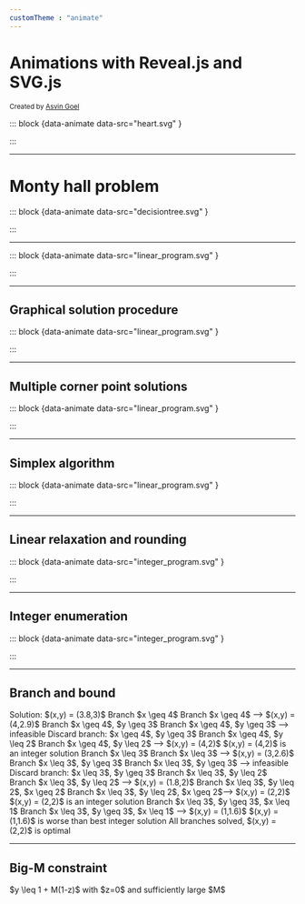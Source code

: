 ```yaml
---
customTheme : "animate"
---
```


# Animations with Reveal.js and SVG.js

<small>Created by <a href="http://www.telematique.eu" >Asvin Goel</a></small>

::: block {data-animate data-src="heart.svg" }
<!--
{
"setup": [
{
"element": "#heart", 
"modifier": "function() { this.animate(1500).ease('<>').scale(.9).loop(true,true);}"
}
]
}
-->

:::


---


# Monty hall problem

<span class="fragment"></span>
<span class="fragment"></span>
<span class="fragment"></span>
<span class="fragment"></span>
<span class="fragment"></span>
<span class="fragment"></span>
<span class="fragment"></span>
<span class="fragment"></span>

::: block {data-animate data-src="decisiontree.svg" }
<!--
{ "setup": [
{ "element": "#Price", "modifier": "attr", "parameters": [ {"class": "fragment", "data-fragment-index": "0"} ] },
{ "element": "#Host1", "modifier": "attr", "parameters": [ {"class": "fragment", "data-fragment-index": "1"} ] },
{ "element": "#Choice11", "modifier": "attr", "parameters": [ {"class": "fragment", "data-fragment-index": "2"} ] },
{ "element": "#Choice12", "modifier": "attr", "parameters": [ {"class": "fragment", "data-fragment-index": "3"} ] },
{ "element": "#Host2", "modifier": "attr", "parameters": [ {"class": "fragment", "data-fragment-index": "4"} ] },
{ "element": "#Choice2", "modifier": "attr", "parameters": [ {"class": "fragment", "data-fragment-index": "5"} ] },
{ "element": "#Host3", "modifier": "attr", "parameters": [ {"class": "fragment", "data-fragment-index": "6"} ] },
{ "element": "#Choice3", "modifier": "attr", "parameters": [ {"class": "fragment", "data-fragment-index": "7"} ] }
]}
-->

:::

---

<span class="fragment"></span>
<span class="fragment"></span>
<span class="fragment"></span>
<span class="fragment"></span>
<span class="fragment"></span>

::: block {data-animate data-src="linear_program.svg" }
<!--
{
"setup": [
{
"element": "#x_geq_0", 
"modifier": "attr",
"parameters": [ { "class": "fragment", "data-fragment-index": "0" } ]
},
{
"element": "#y_geq_0", 
"modifier": "attr",
"parameters": [ { "class": "fragment", "data-fragment-index": "1" } ]
},
{
"element": "#x_leq_4", 
"modifier": "attr",
"parameters": [ { "class": "fragment", "data-fragment-index": "2" } ]
},
{
"element": "#y_leq_6", 
"modifier": "attr",
"parameters": [ { "class": "fragment", "data-fragment-index": "3" } ]
},
{
"element": "#sum_3x_2y_leq_18", 
"modifier": "attr",
"parameters": [ { "class": "fragment", "data-fragment-index": "4" } ]
}
]
}
-->
:::
 
<!--
<button onclick="RevealAnimate.play();this.blur();return false;">Play</button>
<button onclick="RevealAnimate.pause();this.blur();return false;">Pause</button>
<button onclick="RevealAnimate.seek(500);this.blur();return false;">Seek 500</button>
-->


---

## Graphical solution procedure

<span class="fragment step-fade-in-then-out"></span>
<span class="fragment step-fade-in-then-out"></span>
<span class="fragment step-fade-in-then-out"></span>
<span class="fragment step-fade-in-then-out"></span>

::: block {data-animate data-src="linear_program.svg" }
<!--
{
"setup": [
{
"element": "text:not([id])", 
"modifier": "opacity",
"parameters": [ 0 ]
},
{
"modifier": "path",
"parameters": [ { "id": "objective", "d": "M 0,60 L 800,540",  "stroke": "firebrick", "stroke-width": 5 } ]
},
{
"modifier": "text",
"parameters": [ "3x+5y = 15", { "id": "sum_3x_5y_is_15", "opacity": "1", "x": "20", "y": "575", "font-size": "50", "font-family": "Times New Roman", "font-style": "italic", "fill": "firebrick" } ]
},
{
"modifier": "text",
"parameters": [ "3x+5y = 0", { "id": "sum_3x_5y_is_0", "opacity": "0", "x": "20", "y": "575", "font-size": "50", "font-family": "Times New Roman", "font-style": "italic", "fill": "firebrick" } ]
},
{
"modifier": "text",
"parameters": [ "3x+5y = 40", { "id": "sum_3x_5y_is_40", "opacity": "0", "x": "20", "y": "575", "font-size": "50", "font-family": "Times New Roman", "font-style": "italic", "fill": "firebrick" } ]
},
{
"modifier": "text",
"parameters": [ "3x+5y = 36", { "id": "sum_3x_5y_is_36", "opacity": "0", "x": "20", "y": "575", "font-size": "50", "font-family": "Times New Roman", "font-style": "italic", "fill": "firebrick" } ]
},
{
"modifier": "circle",
"parameters": [ { "id": "solution", "opacity": "0", "cx": 500, "cy": 150, "r": 10, "fill": "firebrick"} ]
}],
"animation": [
[],
[
{
"element": "#sum_3x_5y_is_15", 
"modifier": "opacity",
"parameters": [ 0 ]
},
{
"element": "#objective", 
"modifier": "attr",
"duration": 1500,
"parameters": [ { "d": "M 0,210 L 800,690" } ]
},
{
"element": "#sum_3x_5y_is_0", 
"modifier": "opacity",
"parameters": [ 1 ]
}
],
[{
"element": "#sum_3x_5y_is_0", 
"modifier": "opacity",
"parameters": [ 0 ]
},
{
"element": "#objective", 
"modifier": "attr",
"duration": 4000,
"parameters": [ { "d": "M 0,-190 L 800,290" } ]
},
{
"element": "#sum_3x_5y_is_40", 
"modifier": "opacity",
"parameters": [ 1 ]
}
],
[{
"element": "#sum_3x_5y_is_40", 
"modifier": "opacity",
"parameters": [ 0 ]
},
{
"element": "#objective", 
"modifier": "attr",
"duration": 400,
"parameters": [ { "d": "M 0,-150 L 800,330" } ]
},
{
"element": "#sum_3x_5y_is_36", 
"modifier": "opacity",
"parameters": [ 1 ]
}
],
[{
"element": "#solution",
"modifier": "opacity",
"parameters": [ 1 ]
}]
]
}
-->
:::
<!--
<button onclick="RevealAnimate.play();this.blur();return false;">Play</button>
<button onclick="RevealAnimate.pause();this.blur();return false;">Pause</button>
<button onclick="RevealAnimate.seek(500);this.blur();return false;">Seek 500</button>
-->

---


## Multiple corner point solutions

::: block {data-animate data-src="linear_program.svg" }
<!--
{
"setup": [
{
"element": "text:not([id])", 
"modifier": "opacity",
"parameters": [ 0 ]
},
{
"modifier": "path",
"parameters": [ { "id": "objective", "d": "M 0,-150 L 800,330", "stroke": "firebrick", "stroke-width": 5 } ]
},
{
"modifier": "circle",
"parameters": [ { "id": "solution", "opacity": "1", "cx": 500, "cy": 150, "r": 10, "fill": "firebrick"} ]
},
{
"modifier": "circle",
"parameters": [ { "id": "solution2", "opacity": "0", "cx": 600, "cy": 210, "r": 10, "fill": "firebrick"} ]
}],
"animation": [
[
{
"element": "#solution", 
"modifier": "opacity",
"parameters": [ 0 ]
},
{
"element": "#sum_3x_2y_leq_18 > #boundary", 
"modifier": "attr",
"duration": 2000,
"delay": 400,
"when": "now",
"parameters": [ { "d": "M 200,-30 L 800,330" } ]
},
{
"element": "#sum_3x_2y_leq_18 > #infeasible", 
"modifier": "attr",
"duration": 2000,
"delay": 400,
"when": "now",
"parameters": [ { "d": "M 200,-30 L 800,0 L 800,330" } ]
},
{
"element": "#solution", 
"modifier": "opacity",
"delay": 2400,
"when": "now",
"parameters": [ 1 ]
},
{
"element": "#solution2", 
"modifier": "opacity",
"delay": 2400,
"when": "now",
"parameters": [ 1 ]
}
]
]
}
-->
:::

---

## Simplex algorithm
    
<span class="fragment step-fade-in-then-out"></span>
<span class="fragment step-fade-in-then-out"></span>
<span class="fragment step-fade-in-then-out"></span>
<span class="fragment step-fade-in-then-out"></span>
<span class="fragment step-fade-in-then-out"></span>
<span class="fragment step-fade-in-then-out"></span>
<span class="fragment step-fade-in-then-out"></span>
<span class="fragment step-fade-in-then-out"></span>

::: block {data-animate data-src="linear_program.svg" }
<!--
{
"setup": [
{
"element": "text:not([id])", 
"modifier": "opacity",
"parameters": [ 0 ]
},
{
"modifier": "group",
"parameters": [ { "id": "directions1", "opacity": "0" } ]
},
{
"element": "#directions1", 
"modifier": "path",
"parameters": [ { "d": "M 400,450 L 400,350", "stroke": "black", "stroke-width": 5} ]
},
{
"element": "#directions1", 
"modifier": "path",
"parameters": [ { "d": "M 400,350 L 410,370 L 390,370 L 400,350", "fill": "black"} ]
},
{
"element": "#directions1", 
"modifier": "path",
"parameters": [ { "d": "M 400,450 L 500,450", "stroke": "black", "stroke-width": 5} ]
},
{
"element": "#directions1", 
"modifier": "path",
"parameters": [ { "d": "M 500,450 L 480,440 L 480,460 L 500,450", "fill": "black"} ]
},
{
"modifier": "group",
"parameters": [ { "id": "directions2", "opacity": "0" } ]
},
{
"element": "#directions2", 
"modifier": "path",
"parameters": [ { "d": "M 400,150 L 400,250", "stroke": "black", "stroke-width": 5} ]
},
{
"element": "#directions2", 
"modifier": "path",
"parameters": [ { "d": "M 400,250 L 410,230 L 390,230 L 400,250", "fill": "black"} ]
},
{
"element": "#directions2", 
"modifier": "path",
"parameters": [ { "d": "M 400,150 L 500,150", "stroke": "black", "stroke-width": 5} ]
},
{
"element": "#directions2", 
"modifier": "path",
"parameters": [ { "d": "M 500,150 L 480,140 L 480,160 L 500,150", "fill": "black"} ]
},
{
"modifier": "group",
"parameters": [ { "id": "directions3", "opacity": "0" } ]
},
{
"element": "#directions3", 
"modifier": "path",
"parameters": [ { "d": "M 500,150 L 400,150", "stroke": "black", "stroke-width": 5} ]
},
{
"element": "#directions3", 
"modifier": "path",
"parameters": [ { "d": "M 400,150 L 420,160 L 420,140 L 400,150", "fill": "black"} ]
},
{
"element": "#directions3", 
"modifier": "path",
"parameters": [ { "d": "M 500,150 L 500,250", "transform": "rotate(326 500 150)", "stroke": "black", "stroke-width": 5} ]
},
{
"element": "#directions3", 
"modifier": "path",
"parameters": [ { "d": "M 500,250 L 490,230 L 510,230 L 500,250", "transform": "rotate(326 500 150)", "fill": "black"} ]
},
{
"modifier": "group",
"parameters": [ { "id": "current" } ]
},
{
"element": "#current", 
"modifier": "group",
"parameters": [ { "id": "focus" } ]
},
{
"element": "#focus", 
"modifier": "circle",
"parameters": [ { "id": "shadow", "opacity": "0.7", "cx": 400, "cy": 450, "r": 500, "fill": "none", "stroke": "black", "stroke-width": 800} ]
},
{
"element": "#focus", 
"modifier": "circle",
"parameters": [ { "id": "solution", "opacity": "1", "cx": 400, "cy": 450, "r": 10, "fill": "firebrick"} ]
},
{
"element": "#current", 
"modifier": "line",
"parameters": [ { "id": "objective", "x1": 0, "y1": 210, "x2": 800, "y2": 690, "stroke": "firebrick", "stroke-width": 5 } ]
}
],
"animation": [
[],
[
{
"element": "#directions1", 
"modifier": "opacity",
"duration": 1000,
"parameters": [ 1 ]
}
],[
{
"element": "#objective", 
"modifier": "dy",
"duration": 1000,
"parameters": [ -100 ]
}
],[
{
"element": "#directions1", 
"modifier": "opacity",
"parameters": [ 0 ]
},
{
"element": "#focus", 
"modifier": "dy",
"duration": 1000,
"parameters": [ -100 ]
},
{
"element": "#current", 
"modifier": "dy",
"duration": 2000,
"parameters": [ -200 ]
}
],[
{
"element": "#directions2", 
"modifier": "opacity",
"duration": 1000,
"parameters": [ 1 ]
}
],[
{
"element": "#objective", 
"modifier": "dx",
"duration": 1000,
"parameters": [ 100 ]
}
],[
{
"element": "#directions2", 
"modifier": "opacity",
"parameters": [ 0 ]
},
{
"element": "#focus", 
"modifier": "dx",
"duration": 1000,
"parameters": [ 100 ]
}
],[
{
"element": "#directions3", 
"modifier": "opacity",
"duration": 1000,
"parameters": [ 1 ]
}
],[
{
"element": "#directions3", 
"modifier": "opacity",
"parameters": [ 0 ]
},
{
"element": "#shadow", 
"modifier": "opacity",
"duration": 2000,
"parameters": [ 0 ]
}
]
]
}
-->
:::

---

## Linear relaxation and rounding

<span class="fragment step-fade-in-then-out"></span>
<span class="fragment step-fade-in-then-out"></span>
<span class="fragment step-fade-in-then-out"></span>
<span class="fragment step-fade-in-then-out"></span>

::: block {data-animate data-src="integer_program.svg" }

<!--
{
"setup": [
{
"element": "#objective", 
"modifier": "dy",
"parameters": [ -205 ]
},
{
"modifier": "circle",
"parameters": [ { "id": "relaxation" ,"cx": 530, "cy": 250, "r": 7.5, "fill": "firebrick"} ]
},
{
"modifier": "text",
"parameters": [ "8.2", { "x": 505, "y": 180, "fill": "firebrick", "font-size": 40, "font-family": "Times New Roman", "font-weight": "bold" } ]
},
{
"modifier": "text",
"parameters": [ "4.0", { "id": "closest", "opacity": 0, "x": 525, "y": 285, "fill": "black", "font-size": 40, "font-family": "Times New Roman", "font-weight": "bold" } ]
},
{
"modifier": "group",
"parameters": [ { "id": "next", "opacity": 0 } ]
},
{
"element": "#next",
"modifier": "text",
"parameters": [ "5.0", { "x": 450, "y": 340, "fill": "black", "font-size": 40, "font-family": "Times New Roman", "font-weight": "bold" } ]
},
{
"element": "#next",
"modifier": "text",
"parameters": [ "3.0", { "x": 595, "y": 340, "fill": "black", "font-size": 40, "font-family": "Times New Roman", "font-weight": "bold" } ]
},
{
"modifier": "text",
"parameters": [ "6.0", { "id": "optimal", "opacity": 0, "x": 350, "y": 340, "fill": "firebrick", "font-size": 40, "font-family": "Times New Roman", "font-weight": "bold" } ]
},
{
"modifier": "circle",
"parameters": [ { "id": "solution", "opacity": 0, "cx": 350, "cy": 350, "r": 7.5, "fill": "firebrick"} ]
},
{
"modifier": "circle",
"parameters": [ { "id": "focus", "opacity": 0.7, "cx": 530, "cy": 250, "r": 510, "fill":"none", "stroke": "black", "stroke-width": 900} ]
}
],
"animation": [
[],
[
{
"element": "#focus",
"modifier": "attr",
"duration": 1000,
"parameters": [ { "r": 560} ]
},
{
"element": "#closest",
"modifier": "opacity",
"parameters": [ 1 ]
}
],
[
{
"element": "#focus",
"modifier": "attr",
"duration": 1000,
"parameters": [ { "r": 635} ]
},
{
"element": "#next",
"modifier": "opacity",
"parameters": [ 1 ]
}
],
[
{
"element": "#focus",
"modifier": "attr",
"duration": 1000,
"parameters": [ { "r": 700} ]
},
{
"element": "#optimal",
"modifier": "opacity",
"parameters": [ 1 ]
}
],
[
{
"element": "#focus",
"modifier": "opacity",
"duration": 2000,
"parameters": [ 0 ]
}
]
]
}
-->
:::

---

## Integer enumeration

::: block {data-animate data-src="integer_program.svg" }
<!--
{
"setup": [
{
"element": "#objective", 
"modifier": "opacity",
"parameters": [ 0 ]
},
{
"element": "#feasible", 
"modifier": "opacity",
"parameters": [ 0 ]
},
{
"modifier": "function() {var clone = this.findOne('#points').clone(); clone.attr({'id': 'enumeration'}); clone.addTo(this);}"
},
{
"element": "#enumeration > circle", 
"modifier": "attr",
"parameters": [ { "opacity": 0, "r": 7.5, "fill": "black"} ]
}
],
"animation": [
[{
"element": "#enumeration > circle", 
"modifier": "opacity",
"parameters": [ 1 ]
}]
]
}
-->
:::

---

## Branch and bound

<div style="min-height: 1.5em">
    <span class="fragment step-fade-in-then-out">Solution: $(x,y) = (3.8,3)$</span>
    <span class="fragment step-fade-in-then-out">Branch $x \geq 4$</span>
    <span class="fragment step-fade-in-then-out">Branch $x \geq 4$ ⟶ $(x,y) = (4,2.9)$</span>
    <span class="fragment step-fade-in-then-out">Branch $x \geq 4$, $y \geq 3$</span>
    <span class="fragment step-fade-in-then-out">Branch $x \geq 4$, $y \geq 3$ ⟶ infeasible</span>
    <span class="fragment step-fade-in-then-out">Discard branch: $x \geq 4$, $y \geq 3$</span>
    <span class="fragment step-fade-in-then-out">Branch $x \geq 4$, $y \leq 2$</span>
    <span class="fragment step-fade-in-then-out">Branch $x \geq 4$, $y \leq 2$ ⟶ $(x,y) = (4,2)$</span>
    <span class="fragment step-fade-in-then-out">$(x,y) = (4,2)$ is an integer solution</span>
    <span class="fragment step-fade-in-then-out">Branch $x \leq 3$</span>
    <span class="fragment step-fade-in-then-out">Branch $x \leq 3$ ⟶ $(x,y) = (3,2.6)$</span>
    <span class="fragment step-fade-in-then-out">Branch $x \leq 3$, $y \geq 3$</span>
    <span class="fragment step-fade-in-then-out">Branch $x \leq 3$, $y \geq 3$ ⟶ infeasible</span>
    <span class="fragment step-fade-in-then-out">Discard branch: $x \leq 3$, $y \geq 3$</span>
    <span class="fragment step-fade-in-then-out">Branch $x \leq 3$, $y \leq 2$</span>
    <span class="fragment step-fade-in-then-out">Branch $x \leq 3$, $y \leq 2$ ⟶ $(x,y) = (1.8,2)$</span>
    <span class="fragment step-fade-in-then-out">Branch $x \leq 3$, $y \leq 2$, $x \geq 2$</span>
    <span class="fragment step-fade-in-then-out">Branch $x \leq 3$, $y \leq 2$, $x \geq 2$⟶ $(x,y) = (2,2)$</span>
    <span class="fragment step-fade-in-then-out">$(x,y) = (2,2)$ is an integer solution</span>
    <span class="fragment step-fade-in-then-out">Branch $x \leq 3$, $y \geq 3$, $x \leq 1$</span>
    <span class="fragment step-fade-in-then-out">Branch $x \leq 3$, $y \geq 3$, $x \leq 1$ ⟶ $(x,y) = (1,1.6)$</span>
    <span class="fragment step-fade-in-then-out">$(x,y) = (1,1.6)$ is worse than best integer solution</span>
    <span class="fragment step-fade-in-then-out">All branches solved, $(x,y) = (2,2)$ is optimal</span>
</div>
<div data-animate data-src="branch_and_bound.svg">
<!--
{
"animation": [
[],
[{
"element": "#solution_root", 
"modifier": "opacity",
"parameters": [ 1 ]
},
{
"element": "#infeasible_x_3_4", 
"modifier": "opacity",
"delay": 2000,
"duration": 1000,
"parameters": [ 1 ]
}],
[{
"element": "#branch_x_geq_4", 
"modifier": "opacity",
"parameters": [ 1 ]
},
{
"element": "#solution_root", 
"modifier": "opacity",
"parameters": [ 0 ]
}
],
[{
"element": "#solution_x_geq_4", 
"modifier": "opacity",
"parameters": [ 1 ]
},
{
"element": "#infeasible_y_2_3", 
"delay": 2000,
"modifier": "opacity",
"duration": 1000,
"parameters": [ 1 ]
}],
[{
"element": "#branch_x_any_y_geq_3", 
"modifier": "opacity",
"parameters": [ 1 ]
},
{
"element": "#solution_x_geq_4", 
"modifier": "opacity",
"parameters": [ 0 ]
}],
[],
[{
"element": "#branch_x_any_y_geq_3", 
"modifier": "opacity",
"delay": 2000,
"duration": 1000,
"parameters": [ 0 ]
}],
[{
"element": "#branch_x_any_y_leq_2", 
"modifier": "opacity",
"parameters": [ 1 ]
}],
[{
"element": "#solution_x_geq_4_y_leq_2", 
"modifier": "opacity",
"parameters": [ 1 ]
}],
[
{
"element": "#branch_x_any_y_leq_2", 
"modifier": "opacity",
"parameters": [ 0 ]
},
{
"element": "#branch_x_geq_4", 
"modifier": "opacity",
"parameters": [ 0 ]
},
{
"element": "#infeasible_y_2_3", 
"modifier": "opacity",
"parameters": [ 0 ]
},
{
"element": "#solution_x_geq_4_y_leq_2 > line", 
"modifier": "opacity",
"parameters": [ 0 ]
}
],
[{
"element": "#branch_x_leq_3", 
"modifier": "opacity",
"parameters": [ 1 ]
}
],
[{
"element": "#solution_x_leq_3", 
"modifier": "opacity",
"parameters": [ 1 ]
},
{
"element": "#infeasible_y_2_3", 
"delay": 2000,
"modifier": "opacity",
"duration": 1000,
"parameters": [ 1 ]
}],
[{
"element": "#branch_x_any_y_geq_3", 
"modifier": "opacity",
"parameters": [ 1 ]
},
{
"element": "#solution_x_leq_3", 
"modifier": "opacity",
"parameters": [ 0 ]
}],
[],
[{
"element": "#branch_x_any_y_geq_3", 
"modifier": "opacity",
"delay": 2000,
"duration": 1000,
"parameters": [ 0 ]
}],
[{
"element": "#branch_x_any_y_leq_2", 
"modifier": "opacity",
"parameters": [ 1 ]
}],
[{
"element": "#solution_x_leq_3_y_leq_2", 
"modifier": "opacity",
"parameters": [ 1 ]
},
{
"element": "#infeasible_x_1_2", 
"delay": 2000,
"modifier": "opacity",
"duration": 1000,
"parameters": [ 1 ]
}],
[{
"element": "#branch_x_leq_3_y_leq_2_x_geq_2", 
"modifier": "opacity",
"parameters": [ 1 ]
},
{
"element": "#solution_x_leq_3_y_leq_2", 
"modifier": "opacity",
"parameters": [ 0 ]
}],
[
{
"element": "#solution_x_leq_3_y_leq_2_x_geq_2", 
"modifier": "opacity",
"parameters": [ 1 ]
}],
[
{
"element": "#branch_x_leq_3_y_leq_2_x_geq_2", 
"modifier": "opacity",
"parameters": [ 0 ]
},{
"element": "#solution_x_leq_3_y_leq_2_x_geq_2 > line", 
"modifier": "opacity",
"parameters": [ 0 ]
}
],
[
{
"element": "#branch_x_leq_3_y_leq_2_x_leq_1", 
"modifier": "opacity",
"parameters": [ 1 ]
}
],
[
{
"element": "#solution_x_leq_3_y_leq_2_x_leq_1", 
"modifier": "opacity",
"parameters": [ 1 ]
}
],
[
{
"element": "#solution_x_leq_3_y_leq_2_x_leq_1", 
"modifier": "opacity",
"parameters": [ 0 ]
}

],
[
{
"element": "#branch_x_leq_3_y_leq_2_x_leq_1", 
"modifier": "opacity",
"parameters": [ 0 ]
},
{
"element": "#branch_x_any_y_leq_2", 
"modifier": "opacity",
"parameters": [ 0 ]
},
{
"element": "#branch_x_leq_3", 
"modifier": "opacity",
"parameters": [ 0 ]
}
]
]
}
-->
		
---

## Big-M constraint

<div style="min-height: 1.5em">$y \leq 1 + M(1-z)$ with $z=1$</div>
<div data-animate data-src="integer_program.svg">
<!--
{
"setup": [
{
"element": "#objective", 
"modifier": "opacity",
"parameters": [ 0 ]
},
{
"modifier": "group",
"parameters": [ { "id": "conditional" } ]
},
{
"element": "g#conditional", 
"modifier": "rect",
"parameters": [ { "x1": 0, "y1": 0, "width": 800, "height": 450, "fill": "BlueViolet", "fill-opacity": 0.4 } ]
},
{
"element": "g#conditional", 
"modifier": "line",
"parameters": [ { "x1": 0, "y1": 450, "x2": 800, "y2": 450, "stroke": "BlueViolet", "stroke-width": 5 } ]
}
]
}
-->
</div>

---

<!-- Fake animation between slides using reveal.js transitions -->
			
## Big-M constraint
<div style="min-height: 1.5em">$y \leq 1 + M(1-z)$ with $z=0$
<span class="fragment step-fade-in-then-out"></span>
<span class="fragment step-fade-in-then-out"> and sufficiently large $M$</span>
</div>
<div data-animate data-src="integer_program.svg">
<!--
{
"setup": [
{
"element": "#objective", 
"modifier": "opacity",
"parameters": [ 0 ]
},
{
"modifier": "group",
"parameters": [ { "id": "conditional" } ]
},
{
"element": "g#conditional", 
"modifier": "rect",
"parameters": [ { "x1": 0, "y1": 0, "width": 800, "height": 450, "fill": "BlueViolet", "fill-opacity": 0.4 } ]
},
{
"element": "g#conditional", 
"modifier": "line",
"parameters": [ { "x1": 0, "y1": 450, "x2": 800, "y2": 450, "stroke": "BlueViolet", "stroke-width": 5 } ]
},
{
"modifier": "text",
"parameters": [ "M = 0", { "id": "M0", "x": 480, "y": 450, "font-size": "40", "font-family": "Times New Roman", "font-style": "italic", "fill": "BlueViolet" } ]
},
{
"modifier": "text",
"parameters": [ "M = 2", { "id": "M2", "opacity": 0, "x": 480, "y": 250, "font-size": "40", "font-family": "Times New Roman", "font-style": "italic", "fill": "BlueViolet" } ]
}
],
"animation": [
[],
[
{
"element": "#M0", 
"modifier": "opacity",
"parameters": [ 0 ]
},
{
"element": "#conditional", 
"modifier": "dy",
"duration": 2000,
"parameters": [ -200 ]
},
{
"element": "#M2", 
"modifier": "opacity",
"parameters": [ 1 ]
}
],
[]
]
}
-->
</div>